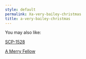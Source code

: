```yaml
---
style: default
permalink: Xa-very-bailey-christmas
title: a-very-bailey-christmas
---
```

You may also like:

[SCP-1528](http://scp-wiki.net/scp-1528)

[A Merry Fellow](http://scp-wiki.net/a-merry-fellow)
